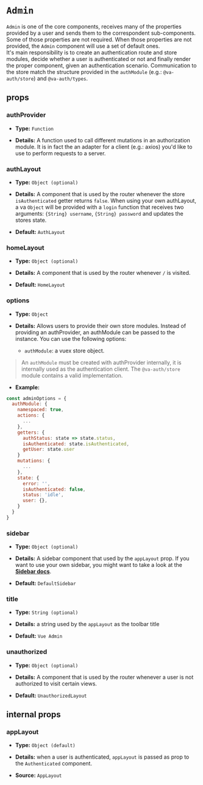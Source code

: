 # `Admin`

`Admin` is one of the core components, receives many of the properties provided by a user and sends them to the correspondent sub-components. Some of those properties are not required. When those properties are not provided, the `Admin` component will use a set of default ones.  
It's main responsibility is to create an authentication route and store modules, decide whether a user is authenticated or not and finally render the proper component, given an authentication scenario.
Communication to the store match the structure provided in the `authModule` (e.g.: `@va-auth/store`) and `@va-auth/types`.

## props

### authProvider

+   **Type:** `Function`

+   **Details:** A function used to call different mutations in an authorization module. It is in fact the an adapter for a client (e.g.: axios) you'd like to use to perform requests to a server.

### authLayout

+   **Type:** `Object (optional)`

+   **Details:** A component that is used by the router whenever the store `isAuthenticated` getter returns `false`. When using your own authLayout, a va `Object` will be provided with a `login` function that receives two arguments: `{String} username`, `{String} password` and updates the stores state.

+   **Default:** `AuthLayout`

### homeLayout

+   **Type:** `Object (optional)`

+   **Details:** A component that is used by the router whenever `/` is visited.

+   **Default:** `HomeLayout`

### options

+   **Type:** `Object`

+   **Details:** Allows users to provide their own store modules. Instead of providing an authProvider, an authModule can be passed to the instance.
You can use the following options:  
    +   `authModule`: a vuex store object.

>   An `authModule` must be created with authProvider internally, it is internally used as the authentication client. The `@va-auth/store` module contains a valid implementation.

+   **Example:**

```js
const adminOptions = {
  authModule: {
    namespaced: true,
    actions: {
      ...
    },
    getters: {
      authStatus: state => state.status,
      isAuthenticated: state.isAuthenticated,
      getUser: state.user
    }
    mutations: {
      ...
    },
    state: {
      error: '',
      isAuthenticated: false,
      status: 'idle',
      user: {},
    }
  }
}
```

### sidebar

+   **Type:** `Object (optional)`

+   **Details:** A sidebar component that used by the `appLayout` prop. If you want to use your own sidebar, you might want to take a look at the [**Sidebar docs**](../Ui-Components/Sidebar.md).

+   **Default:** `DefaultSidebar`

### title

+   **Type:** `String (optional)`

+   **Details:** a string used by the `appLayout` as the toolbar title

+   **Default:** `Vue Admin`

### unauthorized

+   **Type:** `Object (optional)`

+   **Details:** A component that is used by the router whenever a user is not authorized to visit certain views.

+   **Default:** `UnauthorizedLayout`

## internal props

### appLayout

+   **Type:** `Object (default)`

+   **Details:** when a user is authenticated, `appLayout` is passed as prop to the `Authenticated` component.  

+   **Source:** `AppLayout`
